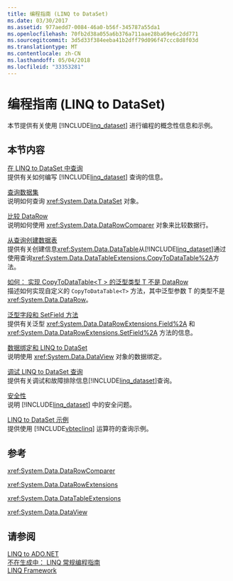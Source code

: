 ```yaml
---
title: 编程指南 (LINQ to DataSet)
ms.date: 03/30/2017
ms.assetid: 977aedd7-0084-46a0-b56f-345787a55da1
ms.openlocfilehash: 70fb2d38a055a6b376a711aae28ba69e6c2dd771
ms.sourcegitcommit: 3d5d33f384eeba41b2dff79d096f47ccc8d8f03d
ms.translationtype: MT
ms.contentlocale: zh-CN
ms.lasthandoff: 05/04/2018
ms.locfileid: "33353281"
---
```

# <a name="programming-guide-linq-to-dataset"></a>编程指南 (LINQ to DataSet)
本节提供有关使用 [!INCLUDE[linq_dataset](../../../../includes/linq-dataset-md.md)] 进行编程的概念性信息和示例。  
  
## <a name="in-this-section"></a>本节内容  
 [在 LINQ to DataSet 中查询](../../../../docs/framework/data/adonet/queries-in-linq-to-dataset.md)  
 提供有关如何编写 [!INCLUDE[linq_dataset](../../../../includes/linq-dataset-md.md)] 查询的信息。  
  
 [查询数据集](../../../../docs/framework/data/adonet/querying-datasets-linq-to-dataset.md)  
 说明如何查询 <xref:System.Data.DataSet> 对象。  
  
 [比较 DataRow](../../../../docs/framework/data/adonet/comparing-datarows-linq-to-dataset.md)  
 说明如何使用 <xref:System.Data.DataRowComparer> 对象来比较数据行。  
  
 [从查询创建数据表](../../../../docs/framework/data/adonet/creating-a-datatable-from-a-query-linq-to-dataset.md)  
 提供有关创建信息<xref:System.Data.DataTable>从[!INCLUDE[linq_dataset](../../../../includes/linq-dataset-md.md)]通过使用查询<xref:System.Data.DataTableExtensions.CopyToDataTable%2A>方法。  
  
 [如何： 实现 CopyToDataTable\<T > 的泛型类型 T 不是 DataRow](../../../../docs/framework/data/adonet/implement-copytodatatable-where-type-not-a-datarow.md)  
 描述如何实现自定义的 `CopyToDataTable<T>` 方法，其中泛型参数 T 的类型不是 <xref:System.Data.DataRow>。  
  
 [泛型字段和 SetField 方法](../../../../docs/framework/data/adonet/generic-field-and-setfield-methods-linq-to-dataset.md)  
 提供有关泛型 <xref:System.Data.DataRowExtensions.Field%2A> 和 <xref:System.Data.DataRowExtensions.SetField%2A> 方法的信息。  
  
 [数据绑定和 LINQ to DataSet](../../../../docs/framework/data/adonet/data-binding-and-linq-to-dataset.md)  
 说明使用 <xref:System.Data.DataView> 对象的数据绑定。  
  
 [调试 LINQ to DataSet 查询](../../../../docs/framework/data/adonet/debugging-linq-to-dataset-queries.md)  
 提供有关调试和故障排除信息[!INCLUDE[linq_dataset](../../../../includes/linq-dataset-md.md)]查询。  
  
 [安全性](../../../../docs/framework/data/adonet/security-linq-to-dataset.md)  
 说明 [!INCLUDE[linq_dataset](../../../../includes/linq-dataset-md.md)] 中的安全问题。  
  
 [LINQ to DataSet 示例](../../../../docs/framework/data/adonet/linq-to-dataset-examples.md)  
 提供使用 [!INCLUDE[vbteclinq](../../../../includes/vbteclinq-md.md)] 运算符的查询示例。  
  
## <a name="reference"></a>参考  
 <xref:System.Data.DataRowComparer>  
  
 <xref:System.Data.DataRowExtensions>  
  
 <xref:System.Data.DataTableExtensions>  
  
 <xref:System.Data.DataView>  
  
## <a name="see-also"></a>请参阅  
 [LINQ to ADO.NET](http://msdn.microsoft.com/library/be3297b9-1b54-4d4c-82a8-add0d79c2006)  
 [不在生成中： LINQ 常规编程指南](http://msdn.microsoft.com/library/609c7a6b-cbdd-429d-99f3-78d13d3bc049)  
 [LINQ Framework](http://msdn.microsoft.com/library/897ea0fc-40db-4694-bbe5-7dd339d5bf94)
